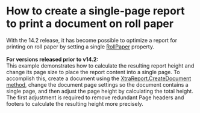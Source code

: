 # How to create a single-page report to print a document on roll paper


<p>With the 14.2 release, it has become possible to optimize a report for printing on roll paper by setting a single <a href="https://www.devexpress.com/Support/Center/Question/Details/S50061">RollPaper</a> property.<br /><br /><strong>For versions released prior to v14.2:</strong><br />This example demonstrates how to calculate the resulting report height and change its page size to place the report content into a single page. To accomplish this, create a document using the <a href="https://documentation.devexpress.com/#XtraReports/DevExpressXtraReportsUIXtraReport_CreateDocumenttopic161">XtraReport.CreateDocument method</a>, change the document page settings so the document contains a single page, and then adjust the page height by calculating the total height. The first adjustment is required to remove redundant Page headers and footers to calculate the resulting height more precisely.</p>

<br/>


